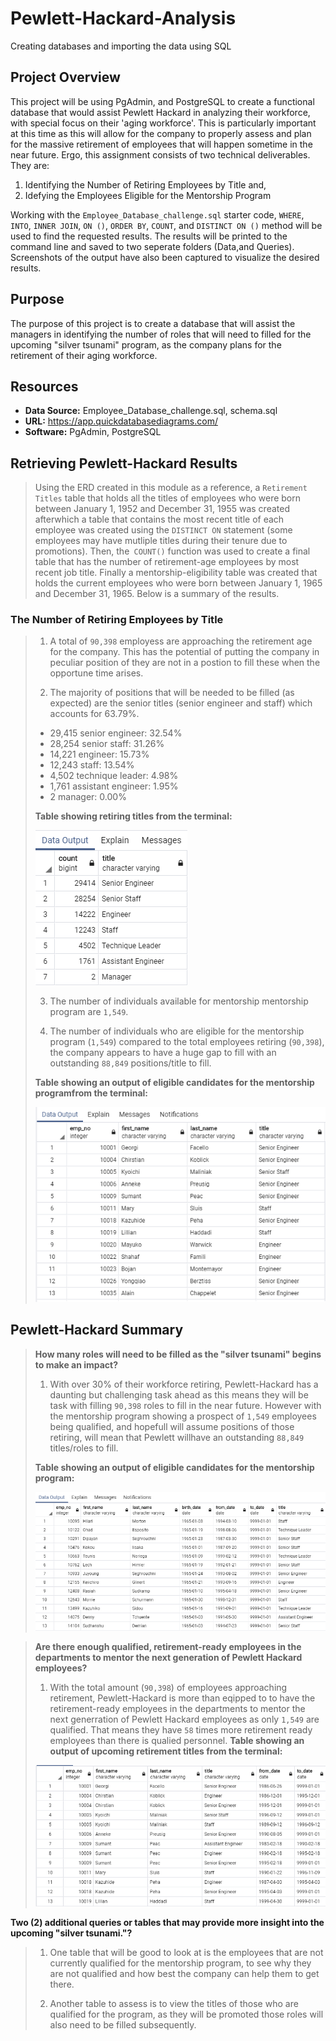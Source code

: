 # Pewlett-Hackard-Analysis
Creating databases and importing the data using SQL

## Project Overview
This project will be using PgAdmin, and PostgreSQL to create a functional database that would assist Pewlett Hackard in analyzing their workforce, with special focus on their 'aging workforce'. This is particularly important at this time as this will allow for the company to properly assess and plan for the massive retirement of employees that will happen sometime in the near future. Ergo, this assignment consists of two technical deliverables. They are:

1. Identifying the Number of Retiring Employees by Title and,
2. Idefying the Employees Eligible for the Mentorship Program


Working with the `Employee_Database_challenge.sql`  starter code, `WHERE`, `INTO`, `INNER JOIN`, `ON ()`, `ORDER BY`, `COUNT`, and `DISTINCT ON ()` method will be used to find the requested results. The results will be printed to the command line and saved to two seperate folders (Data,and Queries). Screenshots of the output have also been captured to visualize the desired results.

## Purpose
The purpose of this project is to create a database that will assist the managers in identifying the number of roles that will need to filled for the upcoming "silver tsunami" program, as the company plans for the retirement of their aging workforce.

## Resources
- **Data Source:** Employee_Database_challenge.sql, schema.sql
- **URL:** https://app.quickdatabasediagrams.com/
- **Software:** PgAdmin, PostgreSQL
>
>
## **Retrieving Pewlett-Hackard Results**
>Using the ERD created in this module as a reference, a `Retirement Titles` table that holds all the titles of employees who were born between January 1, 1952 and December 31, 1955 was created afterwhich a table that contains the most recent title of each employee was created using the `DISTINCT ON` statement (some employees may have mutliple titles during their tenure due to promotions). Then, the` COUNT()` function was used to create a final table that has the number of retirement-age employees by most recent job title. Finally a mentorship-eligibility table was created that holds the current employees who were born between January 1, 1965 and December 31, 1965. Below is a summary of the results.  
>
>
### **The Number of Retiring Employees by Title**
>1. A total of `90,398` employess are approaching the retirement age for the company. This has the potential of putting  the company in peculiar position of they are not in a postion to fill these  when the opportune time arises.
>
>2. The majority of positions that will be needed to be filled (as expected) are the senior titles (senior engineer and staff) which accounts for 63.79%. 
>- 29,415 senior engineer: 32.54%
>- 28,254 senior staff: 31.26%
>- 14,221 engineer: 15.73%
>- 12,243 staff: 13.54%
>- 4,502 technique leader: 4.98%
>- 1,761 assistant engineer: 1.95%
>- 2 manager: 0.00%
>
>**Table showing retiring titles from the terminal:**
>
>![retiring_titles](./Resources/retiring_titles.png)
>
>
>3. The number of individuals available for mentorship mentorship program are `1,549`.
>
>4. The number of individuals who are eligible for the mentorship program (`1,549`) compared to the total employees retiring (`90,398`), the company appears to have a huge gap to fill with an outstanding `88,849` positions/title to fill.
>
>**Table showing an output of eligible candidates for the mentorship programfrom the terminal:**
>
>![unique_titles](./Resources/unique_titles.png)
>
>
## Pewlett-Hackard Summary
>**How many roles will need to be filled as the "silver tsunami" begins to make an impact?**
>1. With over 30% of their workforce retiring, Pewlett-Hackard has a daunting but challenging task ahead as this means they will be task with filling `90,398` roles to fill in the near future. However with the mentorship program showing a prospect of `1,549` employees being qualified, and hopefull will assume positions of those retiring, will mean that Pewlett willhave an outstanding `88,849` titles/roles to fill.
>
>**Table showing an output of eligible candidates for the mentorship program:**
>
>![mentorship_eligibilty](./Resources/mentorship_eligibilty.png)

>**Are there enough qualified, retirement-ready employees in the departments to mentor the next generation of Pewlett Hackard employees?**
>1. With the total amount (`90,398`) of employees approaching retirement, Pewlett-Hackard is more than eqipped to to have the retirement-ready employees in the departments to mentor the next generration of Pewlett Hackard employees as only `1,549` are qualified. That means they have `58` times more retirement ready employees than there is qualied personnel.
>**Table showing an output of upcoming retirement titles from the terminal:**
>
>![retirement_titles](./Resources/retirement_titles.png)

**Two (2) additional queries or tables that may provide more insight into the upcoming "silver tsunami."?**
>1. One table that will be good to look at is the employees that are not currently qualified for the mentorship program, to see why they are not qualified and how best the company can help them to get there.
>
>2. Another table to assess is to view the titles of those who are qualified for the program, as they will be promoted those roles will also need to be filled subsequently.

